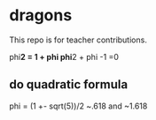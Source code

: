 # dragons
This repo is for teacher contributions.


phi**2 = 1 + phi 
phi**2 + phi -1 =0
## do quadratic formula 
phi = (1 +- sqrt(5))/2
~.618 and ~1.618



